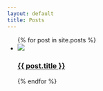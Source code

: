 ```yaml
---
layout: default
title: Posts
---
```

<ul class="entries">
  {% for post in site.posts %}

  <li>
    <a href="/blog{{ post.url }}">
    <img src="{{ post.image }}"/> <br>
      <h3>{{ post.title }}</h3>
    </a>
  </li>

  {% endfor %}
</ul>
